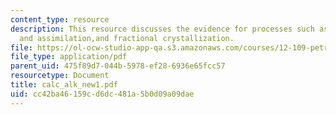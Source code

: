 ```yaml
---
content_type: resource
description: This resource discusses the evidence for processes such as magma- mixing
  and assimilation,and fractional crystallization.
file: https://ol-ocw-studio-app-qa.s3.amazonaws.com/courses/12-109-petrology-fall-2005/cc42ba46159cd6dc481a5b0d09a09dae_calc_alk_new1.pdf
file_type: application/pdf
parent_uid: 475f89d7-044b-5978-ef28-6936e65fcc57
resourcetype: Document
title: calc_alk_new1.pdf
uid: cc42ba46-159c-d6dc-481a-5b0d09a09dae
---
```

